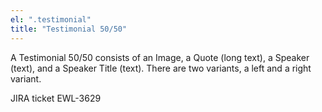 ```yaml
---
el: ".testimonial"
title: "Testimonial 50/50"
---
```

A Testimonial 50/50 consists of an Image, a Quote (long text), a Speaker (text), and a Speaker Title (text). There are two variants, a left and a right variant.

JIRA ticket EWL-3629